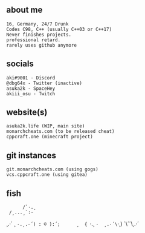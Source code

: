 ## about me
    16, Germany, 24/7 Drunk
    Codes C98, C++ (usually C++03 or C++17)
    Never finishes projects.
    professional retard.
    rarely uses github anymore


## socials
    aki#9001 - Discord
    @dbg64x - Twitter (inactive)
    asuka2k - SpaceHey
    akiii_osu - Twitch
    
## website(s)
    asuka2k.life (WIP, main site)
    monarchcheats.com (to be released cheat)
    cppcraft.one (minecraft project)
    
## git instances
    git.monarchcheats.com (using gogs)
    vcs.cppcraft.one (using gitea)

## fish
          /`·.¸
     /¸...¸`:·
 ¸.·´  ¸   `·.¸.·´)
: © ):´;      ¸  {
 `·.¸ `·  ¸.·´\`·¸)
     `\\´´\¸.·´
